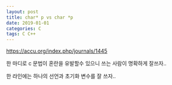 ```yaml
---
layout: post
title: char* p vs char *p
date: 2019-01-01
categories: C
tags: C C++
---
```


https://accu.org/index.php/journals/1445

한 마디로 c 문법이 혼란을 유발할수 있으니 쓰는 사람이 명확하게 잘쓰자..

한 라인에는 하나의 선언과 초기화 변수를 잘 쓰자..